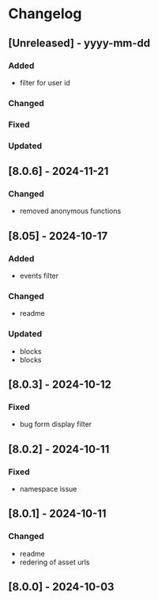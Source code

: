 # Changelog
## [Unreleased] - yyyy-mm-dd

### Added
- filter for user id

### Changed

### Fixed

### Updated

## [8.0.6] - 2024-11-21


### Changed
- removed anonymous functions

## [8.05] - 2024-10-17


### Added
- events filter

### Changed
- readme

### Updated
- blocks
- blocks

## [8.0.3] - 2024-10-12


### Fixed
- bug form display filter

## [8.0.2] - 2024-10-11


### Fixed
- namespace issue

## [8.0.1] - 2024-10-11


### Changed
- readme
- redering of asset urls

## [8.0.0] - 2024-10-03
